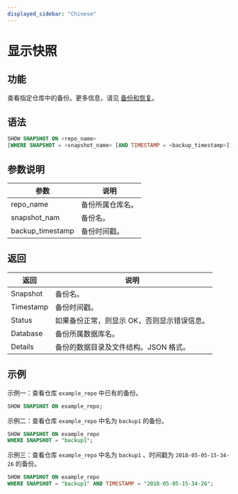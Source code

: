 ```yaml
---
displayed_sidebar: "Chinese"
---
```


# 显示快照

## 功能

查看指定仓库中的备份。更多信息，请见 [备份和恢复](../../../administration/Backup_and_restore.md)。

## 语法

```SQL
SHOW SNAPSHOT ON <repo_name>
[WHERE SNAPSHOT = <snapshot_name> [AND TIMESTAMP = <backup_timestamp>]]
```

## 参数说明

| **参数**         | **说明**         |
| ---------------- | ---------------- |
| repo_name        | 备份所属仓库名。 |
| snapshot_nam     | 备份名。         |
| backup_timestamp | 备份时间戳。     |

## 返回

| **返回**  | **说明**                                    |
| --------- | ------------------------------------------- |
| Snapshot  | 备份名。                                    |
| Timestamp | 备份时间戳。                                |
| Status    | 如果备份正常，则显示 OK，否则显示错误信息。 |
| Database  | 备份所属数据库名。                          |
| Details   | 备份的数据目录及文件结构。JSON 格式。       |

## 示例

示例一：查看仓库 `example_repo` 中已有的备份。

```SQL
SHOW SNAPSHOT ON example_repo;
```

示例二：查看仓库 `example_repo` 中名为 `backup1` 的备份。

```SQL
SHOW SNAPSHOT ON example_repo
WHERE SNAPSHOT = "backup1";
```

示例三：查看仓库 `example_repo` 中名为 `backup1` 、时间戳为 `2018-05-05-15-34-26` 的备份。

```SQL
SHOW SNAPSHOT ON example_repo 
WHERE SNAPSHOT = "backup1" AND TIMESTAMP = "2018-05-05-15-34-26";
```